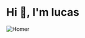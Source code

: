 # Hi 👋, I'm lucas 
![Homer](https://media1.giphy.com/media/v1.Y2lkPTc5MGI3NjExc2VnM2U5MzAydnZ2ZG1xdXhuMTBwbGNic242cnRzeGo5MThocDRqYyZlcD12MV9pbnRlcm5hbF9naWZfYnlfaWQmY3Q9Zw/BBkKEBJkmFbTG/giphy.gif)
